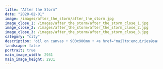 ```yaml
---
title: "After the Storm"
date: "2020-02-01"
image: /images/after_the_storm/after_the_storm.jpg
image_close_1: /images/after_the_storm/after_the_storm_close_1.jpg
image_close_2: /images/after_the_storm/after_the_storm_close_2.jpg
image_close_3: /images/after_the_storm/after_the_storm_close_3.jpg
category: "city"
description: 'oil on canvas • 900x900mm • <a href="mailto:enquiries@sarahanneartist.com" target="_blank" rel="noopener noreferrer">enquire</a>'
landscape: false
portrait: true
main_image_width: 2931
main_image_height: 2931
---
```


